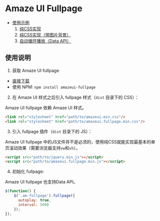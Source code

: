 # Amaze UI Fullpage

- [使用示例](http://photino.github.io/amazeui-fullpage/docs/demo.html)
  1. [纯CSS实现](http://photino.github.io/amazeui-fullpage/docs/demo-1.html)
  2. [纯CSS实现（带图片背景）](http://photino.github.io/amazeui-fullpage/docs/demo-2.html)
  3. [自动循环播放（Data API）](http://photino.github.io/amazeui-fullpage/docs/demo-3.html)

## 使用说明

1. 获取 Amaze UI fullpage

  - [直接下载](https://github.com/photino/amazeui-fullpage/archive/master.zip)
  - 使用 NPM: `npm install amazeui-fullpage`

2. 在 Amaze UI 样式之后引入 fullpage 样式（`dist` 目录下的 CSS）：

  Amaze UI fullpage 依赖 Amaze UI 样式。

  ```html
  <link rel="stylesheet" href="path/to/amazeui.min.css"/>
  <link rel="stylesheet" href="path/to/amazeui.fullpage.min.css"/>
  ```

3. 引入 fullpage 插件（`dist` 目录下的 JS）：

  Amaze UI fullpage 中的JS文件并不是必须的，使用纯CSS就能实现最基本的单页滚动效果（需要浏览器支持`vw`和`vh`）。

  ```html
  <script src="path/to/jquery.min.js"></script>
  <script src="path/to/amazeui.fullpage.min.js"></script>
  ```

4. 初始化 fullpage:

  Amaze UI fullpage 也支持Data API。

  ```js
  $(function() {
      $('.am-fullpage').fullpage({
        autoplay: true,
        interval: 5000
      });
  });
  ```
